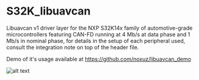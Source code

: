 # S32K_libuavcan
Libuavcan v1 driver layer for the NXP S32K14x family of automotive-grade microcontrollers featuring CAN-FD running at 4 Mb/s at data phase and 1 Mb/s in nominal phase, for details in the setup of each peripheral used, consult the integration note on top of the header file.

Demo of it's usage available at https://github.com/noxuz/libuavcan_demo

![alt text](https://s3-prod-europe.autonews.com/s3fs-public/NXP_logo%20web.jpg)
